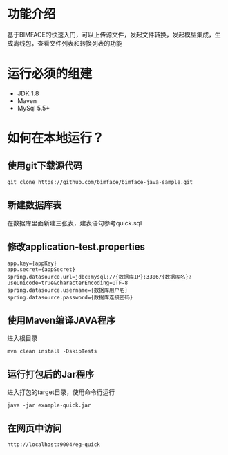 # 功能介绍

基于BIMFACE的快速入门，可以上传源文件，发起文件转换，发起模型集成，生成离线包，查看文件列表和转换列表的功能

# 运行必须的组建

- JDK 1.8
- Maven
- MySql 5.5+

# 如何在本地运行？
## 使用git下载源代码

```
git clone https://github.com/bimface/bimface-java-sample.git
```

## 新建数据库表
在数据库里面新建三张表，建表语句参考quick.sql

## 修改application-test.properties

```
app.key={appKey}
app.secret={appSecret}
spring.datasource.url=jdbc:mysql://{数据库IP}:3306/{数据库名}?useUnicode=true&characterEncoding=UTF-8
spring.datasource.username={数据库用户名}
spring.datasource.password={数据库连接密码}
```

## 使用Maven编译JAVA程序

进入根目录
```
mvn clean install -DskipTests
```

## 运行打包后的Jar程序

进入打包的target目录，使用命令行运行
```
java -jar example-quick.jar
```

## 在网页中访问

```
http://localhost:9004/eg-quick
```

